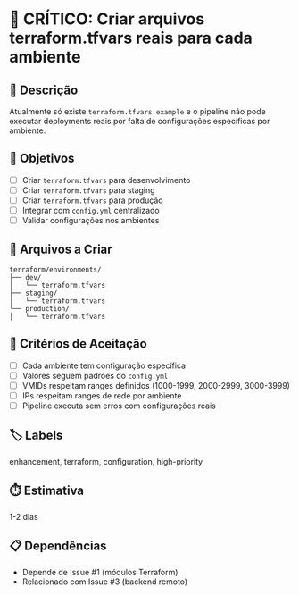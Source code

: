 # 🔴 CRÍTICO: Criar arquivos terraform.tfvars reais para cada ambiente

## 📝 Descrição
Atualmente só existe `terraform.tfvars.example` e o pipeline não pode executar deployments reais por falta de configurações específicas por ambiente.

## 🎯 Objetivos
- [ ] Criar `terraform.tfvars` para desenvolvimento
- [ ] Criar `terraform.tfvars` para staging
- [ ] Criar `terraform.tfvars` para produção
- [ ] Integrar com `config.yml` centralizado
- [ ] Validar configurações nos ambientes

## 📂 Arquivos a Criar
```
terraform/environments/
├── dev/
│   └── terraform.tfvars
├── staging/
│   └── terraform.tfvars
└── production/
│   └── terraform.tfvars
```

## 🔄 Critérios de Aceitação
- [ ] Cada ambiente tem configuração específica
- [ ] Valores seguem padrões do `config.yml`
- [ ] VMIDs respeitam ranges definidos (1000-1999, 2000-2999, 3000-3999)
- [ ] IPs respeitam ranges de rede por ambiente
- [ ] Pipeline executa sem erros com configurações reais

## 🏷️ Labels
enhancement, terraform, configuration, high-priority

## ⏱️ Estimativa
1-2 dias

## 📋 Dependências
- Depende de Issue #1 (módulos Terraform)
- Relacionado com Issue #3 (backend remoto)
